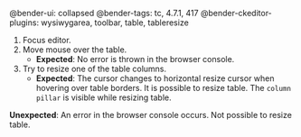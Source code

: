 @bender-ui: collapsed
@bender-tags: tc, 4.7.1, 417
@bender-ckeditor-plugins: wysiwygarea, toolbar, table, tableresize

1. Focus editor.
2. Move mouse over the table.
	* **Expected**: No error is thrown in the browser console.
3. Try to resize one of the table columns.
	* **Expected**: The cursor changes to horizontal resize cursor when hovering over table borders. It is possible to
	resize table. The `column pillar` is visible while resizing table.

**Unexpected**: An error in the browser console occurs. Not possible to resize table.
